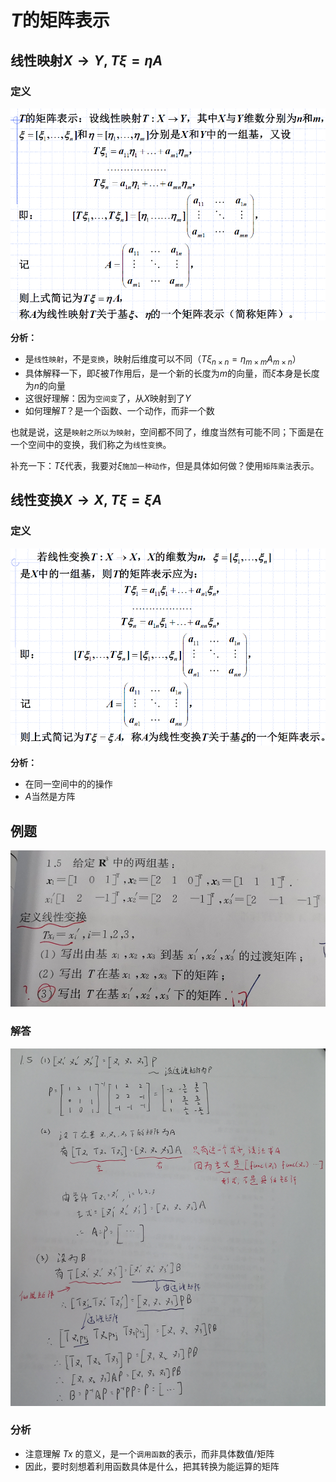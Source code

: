 # $T$的矩阵表示
## 线性映射$X\rightarrow Y$, $T\xi = \eta A$
### 定义
![](../images/010107.png)

**分析：**
- 是`线性映射`，不是`变换`，映射后维度可以不同（$T\xi_{n \times n}=\eta_{m\times m}A_{m\times n}$）
- 具体解释一下，即$\xi$被$T$作用后，是一个新的长度为$m$的向量，而$\xi$本身是长度为$n$的向量
- 这很好理解：因为`空间变`了，从$X$映射到了$Y$
- 如何理解$T$？是一个函数、一个动作，而非一个数

也就是说，这是`映射之所以为映射`，空间都不同了，维度当然有可能不同；下面是在一个空间中的变换，我们称之为`线性变换`。

补充一下：$T\xi$代表，我要对$\xi$`施加一种动作`，但是具体如何做？使用`矩阵乘法`表示。

## 线性变换$X\rightarrow X$, $T\xi = \xi A$
### 定义
![](../images/010108.png)

**分析：**
- 在同一空间中的的操作
- $A$当然是方阵

## 例题
![](../images/010109.png)

### 解答
![](../images/010110.png)

### 分析
- 注意理解 $Tx$ 的意义，是一个`调用函数`的表示，而非具体数值/矩阵
- 因此，要时刻想着利用函数具体是什么，把其转换为能运算的矩阵